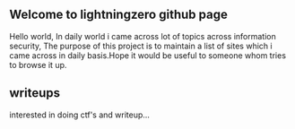 ## Welcome to lightningzero github page

Hello world, In daily world i came across lot of topics across information security, The purpose of this project is to maintain a list of sites which i came across in daily basis.Hope it would be useful to someone whom tries to browse it up.

## writeups
  interested in doing ctf's and writeup...
  

